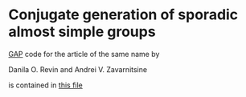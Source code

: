 # Conjugate generation of sporadic almost simple groups

[GAP](https://www.gap-system.org/) code for the article of the same name by

Danila O. Revin and Andrei V. Zavarnitsine

is contained in [this file](code.gap)


